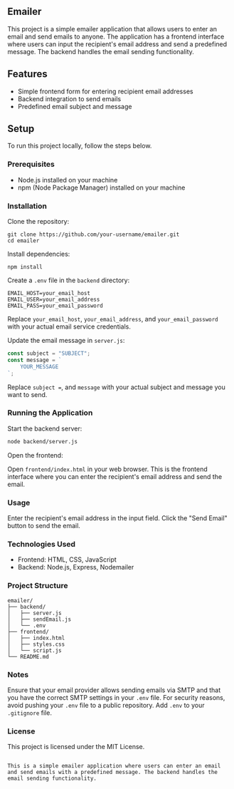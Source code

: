 ## Emailer     

This project is a simple emailer application that allows users to enter an email and send emails to anyone. The application has a frontend interface where users can input the recipient's email address and send a predefined message. The backend handles the email sending functionality.

## Features

- Simple frontend form for entering recipient email addresses
- Backend integration to send emails
- Predefined email subject and message

## Setup

To run this project locally, follow the steps below.

### Prerequisites

- Node.js installed on your machine
- npm (Node Package Manager) installed on your machine

### Installation

Clone the repository:

```shell
git clone https://github.com/your-username/emailer.git
cd emailer
```

Install dependencies:

```shell
npm install 
```

Create a `.env` file in the `backend` directory:

```plaintext
EMAIL_HOST=your_email_host
EMAIL_USER=your_email_address
EMAIL_PASS=your_email_password
```

Replace `your_email_host`, `your_email_address`, and `your_email_password` with your actual email service credentials.

Update the email message in `server.js`:

```javascript
const subject = "SUBJECT";
const message = `
    YOUR_MESSAGE
`;
```

Replace `subject =`, and `message` with your actual subject and message you want to send.

### Running the Application

Start the backend server:

```bash
node backend/server.js
```

Open the frontend:

Open `frontend/index.html` in your web browser. This is the frontend interface where you can enter the recipient's email address and send the email.

### Usage

Enter the recipient's email address in the input field. Click the "Send Email" button to send the email.

### Technologies Used

- Frontend: HTML, CSS, JavaScript
- Backend: Node.js, Express, Nodemailer

### Project Structure

```
emailer/
├── backend/
│   ├── server.js
│   ├── sendEmail.js
│   └── .env
├── frontend/
│   ├── index.html
│   ├── styles.css
│   └── script.js
└── README.md
```

### Notes

Ensure that your email provider allows sending emails via SMTP and that you have the correct SMTP settings in your `.env` file. For security reasons, avoid pushing your `.env` file to a public repository. Add `.env` to your `.gitignore` file.

### License

This project is licensed under the MIT License.
```

This is a simple emailer application where users can enter an email and send emails with a predefined message. The backend handles the email sending functionality.
```
